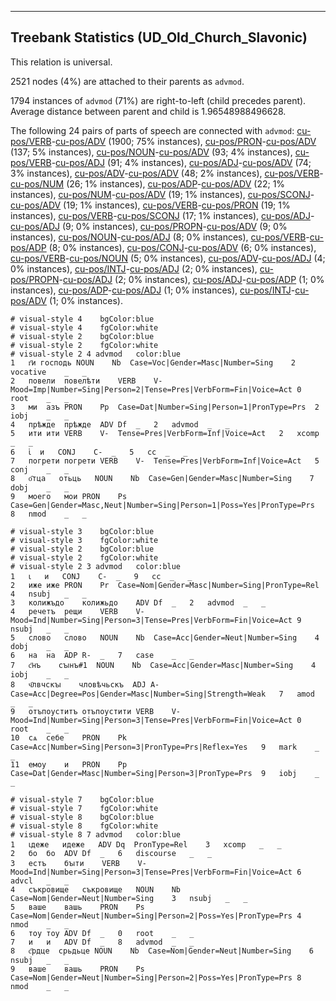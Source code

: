 

--------------------------------------------------------------------------------

## Treebank Statistics (UD_Old_Church_Slavonic)

This relation is universal.

2521 nodes (4%) are attached to their parents as `advmod`.

1794 instances of `advmod` (71%) are right-to-left (child precedes parent).
Average distance between parent and child is 1.96548988496628.

The following 24 pairs of parts of speech are connected with `advmod`: [cu-pos/VERB]()-[cu-pos/ADV]() (1900; 75% instances), [cu-pos/PRON]()-[cu-pos/ADV]() (137; 5% instances), [cu-pos/NOUN]()-[cu-pos/ADV]() (93; 4% instances), [cu-pos/VERB]()-[cu-pos/ADJ]() (91; 4% instances), [cu-pos/ADJ]()-[cu-pos/ADV]() (74; 3% instances), [cu-pos/ADV]()-[cu-pos/ADV]() (48; 2% instances), [cu-pos/VERB]()-[cu-pos/NUM]() (26; 1% instances), [cu-pos/ADP]()-[cu-pos/ADV]() (22; 1% instances), [cu-pos/NUM]()-[cu-pos/ADV]() (19; 1% instances), [cu-pos/SCONJ]()-[cu-pos/ADV]() (19; 1% instances), [cu-pos/VERB]()-[cu-pos/PRON]() (19; 1% instances), [cu-pos/VERB]()-[cu-pos/SCONJ]() (17; 1% instances), [cu-pos/ADJ]()-[cu-pos/ADJ]() (9; 0% instances), [cu-pos/PROPN]()-[cu-pos/ADV]() (9; 0% instances), [cu-pos/NOUN]()-[cu-pos/ADJ]() (8; 0% instances), [cu-pos/VERB]()-[cu-pos/ADP]() (8; 0% instances), [cu-pos/CONJ]()-[cu-pos/ADV]() (6; 0% instances), [cu-pos/VERB]()-[cu-pos/NOUN]() (5; 0% instances), [cu-pos/ADV]()-[cu-pos/ADJ]() (4; 0% instances), [cu-pos/INTJ]()-[cu-pos/ADJ]() (2; 0% instances), [cu-pos/PROPN]()-[cu-pos/ADJ]() (2; 0% instances), [cu-pos/ADJ]()-[cu-pos/ADP]() (1; 0% instances), [cu-pos/ADP]()-[cu-pos/ADJ]() (1; 0% instances), [cu-pos/INTJ]()-[cu-pos/ADV]() (1; 0% instances).


~~~ conllu
# visual-style 4	bgColor:blue
# visual-style 4	fgColor:white
# visual-style 2	bgColor:blue
# visual-style 2	fgColor:white
# visual-style 2 4 advmod	color:blue
1	г҃и	господь	NOUN	Nb	Case=Voc|Gender=Masc|Number=Sing	2	vocative	_	_
2	повели	повелѣти	VERB	V-	Mood=Imp|Number=Sing|Person=2|Tense=Pres|VerbForm=Fin|Voice=Act	0	root	_	_
3	ми	азъ	PRON	Pp	Case=Dat|Number=Sing|Person=1|PronType=Prs	2	iobj	_	_
4	прѣжде	прѣжде	ADV	Df	_	2	advmod	_	_
5	ити	ити	VERB	V-	Tense=Pres|VerbForm=Inf|Voice=Act	2	xcomp	_	_
6	ꙇ҅	и	CONJ	C-	_	5	cc	_	_
7	погрети	погрети	VERB	V-	Tense=Pres|VerbForm=Inf|Voice=Act	5	conj	_	_
8	о҃тца	отьць	NOUN	Nb	Case=Gen|Gender=Masc|Number=Sing	7	dobj	_	_
9	моего	мои	PRON	Ps	Case=Gen|Gender=Masc,Neut|Number=Sing|Person=1|Poss=Yes|PronType=Prs	8	nmod	_	_

~~~


~~~ conllu
# visual-style 3	bgColor:blue
# visual-style 3	fgColor:white
# visual-style 2	bgColor:blue
# visual-style 2	fgColor:white
# visual-style 2 3 advmod	color:blue
1	ꙇ	и	CONJ	C-	_	9	cc	_	_
2	иже	иже	PRON	Pr	Case=Nom|Gender=Masc|Number=Sing|PronType=Rel	4	nsubj	_	_
3	колижъдо	колижьдо	ADV	Df	_	2	advmod	_	_
4	речетъ	рещи	VERB	V-	Mood=Ind|Number=Sing|Person=3|Tense=Pres|VerbForm=Fin|Voice=Act	9	nsubj	_	_
5	слово	слово	NOUN	Nb	Case=Acc|Gender=Neut|Number=Sing	4	dobj	_	_
6	на	на	ADP	R-	_	7	case	_	_
7	с҃нъ	сꙑнъ#1	NOUN	Nb	Case=Acc|Gender=Masc|Number=Sing	4	iobj	_	_
8	ч҃лвчскꙑ	чловѣчьскъ	ADJ	A-	Case=Acc|Degree=Pos|Gender=Masc|Number=Sing|Strength=Weak	7	amod	_	_
9	отъпоуститъ	отъпоустити	VERB	V-	Mood=Ind|Number=Sing|Person=3|Tense=Pres|VerbForm=Fin|Voice=Act	0	root	_	_
10	сѧ	себе	PRON	Pk	Case=Acc|Number=Sing|Person=3|PronType=Prs|Reflex=Yes	9	mark	_	_
11	емоу	и	PRON	Pp	Case=Dat|Gender=Masc|Number=Sing|Person=3|PronType=Prs	9	iobj	_	_

~~~


~~~ conllu
# visual-style 7	bgColor:blue
# visual-style 7	fgColor:white
# visual-style 8	bgColor:blue
# visual-style 8	fgColor:white
# visual-style 8 7 advmod	color:blue
1	ꙇдеже	идеже	ADV	Dq	PronType=Rel	3	xcomp	_	_
2	бо	бо	ADV	Df	_	6	discourse	_	_
3	естъ	бꙑти	VERB	V-	Mood=Ind|Number=Sing|Person=3|Tense=Pres|VerbForm=Fin|Voice=Act	6	advcl	_	_
4	съкровище	съкровище	NOUN	Nb	Case=Nom|Gender=Neut|Number=Sing	3	nsubj	_	_
5	ваше	вашь	PRON	Ps	Case=Nom|Gender=Neut|Number=Sing|Person=2|Poss=Yes|PronType=Prs	4	nmod	_	_
6	тоу	тоу	ADV	Df	_	0	root	_	_
7	и	и	ADV	Df	_	8	advmod	_	_
8	с҃рдце	срьдьце	NOUN	Nb	Case=Nom|Gender=Neut|Number=Sing	6	nsubj	_	_
9	ваше	вашь	PRON	Ps	Case=Nom|Gender=Neut|Number=Sing|Person=2|Poss=Yes|PronType=Prs	8	nmod	_	_

~~~


